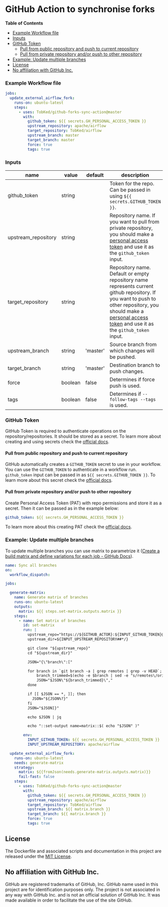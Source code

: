 # GitHub Action to synchronise forks

<!-- START doctoc generated TOC please keep comment here to allow auto update -->
<!-- DON'T EDIT THIS SECTION, INSTEAD RE-RUN doctoc TO UPDATE -->
**Table of Contents**

  - [Example Workflow file](#example-workflow-file)
  - [Inputs](#inputs)
  - [GitHub Token](#github-token)
    - [Pull from public repository and push to current repository](#pull-from-public-repository-and-push-to-current-repository)
    - [Pull from private repository and/or push to other repository](#pull-from-private-repository-andor-push-to-other-repository)
  - [Example: Update multiple branches](#example-update-multiple-branches)
- [License](#license)
- [No affiliation with GitHub Inc.](#no-affiliation-with-github-inc)

<!-- END doctoc generated TOC please keep comment here to allow auto update -->

### Example Workflow file

```yaml
jobs:
  update_external_airflow_fork:
    runs-on: ubuntu-latest
    steps:
      - uses: TobKed/github-forks-sync-action@master
        with:
          github_token: ${{ secrets.GH_PERSONAL_ACCESS_TOKEN }}
          upstream_repository: apache/airflow
          target_repository: TobKed/airflow
          upstream_branch: master
          target_branch: master
          force: true
          tags: true
```

### Inputs

| name | value | default | description                                                                                                                                                                                                                                            |
| ---- | ----- | ------- |--------------------------------------------------------------------------------------------------------------------------------------------------------------------------------------------------------------------------------------------------------|
| github_token | string | | Token for the repo. Can be passed in using `${{ secrets.GITHUB_TOKEN }}`.                                                                                                                                                                              |
| upstream_repository | string | | Repository name. If you want to pull from private repository, you should make a [personal access token](https://github.com/settings/tokens) and use it as the `github_token` input.                                                                    |
| target_repository | string | | Repository name. Default or empty repository name represents current github repository. If you want to push to other repository, you should make a [personal access token](https://github.com/settings/tokens) and use it as the `github_token` input. |
| upstream_branch | string | 'master' | Source branch from which changes will be pushed.                                                                                                                                                                                                       |
| target_branch | string | 'master' | Destination branch to push changes.                                                                                                                                                                                                                    |
| force | boolean | false | Determines if force push is used.                                                                                                                                                                                                                      |
| tags | boolean | false | Determines if `--follow-tags --tags` is used.                                                                                                                                                                                                          |

### GitHub Token

GitHub Token is required to authenticate operations on the repository/repositories.
It should be stored as a secret.
To learn more about creating and using secrets check the [official docs](https://docs.github.com/en/actions/configuring-and-managing-workflows/creating-and-storing-encrypted-secrets).

#### Pull from public repository and push to current repository

GitHub automatically creates a `GITHUB_TOKEN` secret to use in your workflow.
You can use the `GITHUB_TOKEN` to authenticate in a workflow run.
`github_token` input can be passed in as `${{ secrets.GITHUB_TOKEN }}`.
To learn more about this secret check the [official docs](https://docs.github.com/en/actions/configuring-and-managing-workflows/authenticating-with-the-github_token).

#### Pull from private repository and/or push to other repository

Create Personal Access Token (PAT) with repo permissions and store it as a secret.
Then it can be passed as in the example below:

```yaml
github_token: ${{ secrets.GH_PERSONAL_ACCESS_TOKEN }}
```

To learn more about this creating PAT check the [official docs](https://docs.github.com/en/github/authenticating-to-github/creating-a-personal-access-token).

### Example: Update multiple branches

To update multiple branches you can use matrix to parametrize it ([Create a build matrix and define variations for each job - GitHub Docs](https://docs.github.com/en/actions/using-jobs/using-a-build-matrix-for-your-jobs)).

```yaml
name: Sync all branches
on:
  workflow_dispatch:

jobs:

  generate-matrix:
    name: Generate matrix of branches
    runs-on: ubuntu-latest
    outputs:
      matrix: ${{ steps.set-matrix.outputs.matrix }}
    steps:
      - name: Set matrix of branches
        id: set-matrix
        run: |
          upstream_repo="https://${GITHUB_ACTOR}:${INPUT_GITHUB_TOKEN}@github.com/${INPUT_UPSTREAM_REPOSITORY}.git"
          upstream_dir=${INPUT_UPSTREAM_REPOSITORY##*/}

          git clone "${upstream_repo}"
          cd "${upstream_dir}"

          JSON="{\"branch\":["

          for branch in `git branch -a | grep remotes | grep -v HEAD`; do
              branch_trimmed=$(echo -e $branch | sed -e "s/remotes\/origin\///g")
              JSON="$JSON\"${branch_trimmed}\","
          done

          if [[ $JSON == *, ]]; then
            JSON="${JSON%?}"
          fi
          JSON="$JSON]}"

          echo $JSON | jq

          echo "::set-output name=matrix::$( echo "$JSON" )"

        env:
          INPUT_GITHUB_TOKEN: ${{ secrets.GH_PERSONAL_ACCESS_TOKEN }}
          INPUT_UPSTREAM_REPOSITORY: apache/airflow

  update_external_airflow_fork:
    runs-on: ubuntu-latest
    needs: generate-matrix
    strategy:
      matrix: ${{fromJson(needs.generate-matrix.outputs.matrix)}}
      fail-fast: false
    steps:
      - uses: TobKed/github-forks-sync-action@master
        with:
          github_token: ${{ secrets.GH_PERSONAL_ACCESS_TOKEN }}
          upstream_repository: apache/airflow
          target_repository: TobKed/airflow
          upstream_branch: ${{ matrix.branch }}
          target_branch: ${{ matrix.branch }}
          force: true
          tags: true
```

## License

The Dockerfile and associated scripts and documentation in this project are released under the [MIT License](LICENSE).

## No affiliation with GitHub Inc.

GitHub are registered trademarks of GitHub, Inc. GitHub name used in this project are for identification purposes only. The project is not associated in any way with GitHub Inc. and is not an official solution of GitHub Inc. It was made available in order to facilitate the use of the site GitHub.
